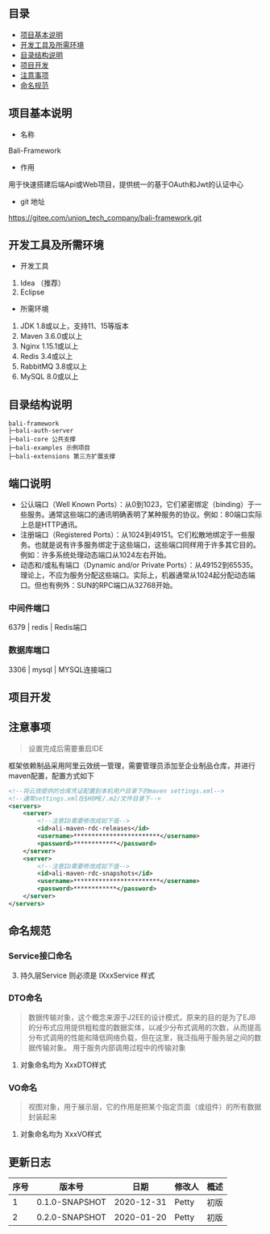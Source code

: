 ## 目录

- [项目基本说明](#项目基本说明)
- [开发工具及所需环境](#开发工具及所需环境)
- [目录结构说明](#目录结构说明)
- [项目开发](#项目开发)
- [注意事项](#注意事项)
- [命名规范](#命名规范)

## 项目基本说明

- 名称

Bali-Framework

- 作用

用于快速搭建后端Api或Web项目，提供统一的基于OAuth和Jwt的认证中心
 
- git 地址

https://gitee.com/union_tech_company/bali-framework.git

## 开发工具及所需环境

- 开发工具

1. Idea （推荐）
2. Eclipse

- 所需环境

1. JDK 1.8或以上，支持11、15等版本
2. Maven 3.6.0或以上
3. Nginx 1.15.1或以上
4. Redis 3.4或以上
5. RabbitMQ 3.8或以上
5. MySQL 8.0或以上

## 目录结构说明

```
bali-framework
├─bali-auth-server
├─bali-core 公共支撑
├─bali-examples 示例项目
├─bali-extensions 第三方扩展支撑
```

## 端口说明
- 公认端口（Well Known Ports）：从0到1023，它们紧密绑定（binding）于一些服务。通常这些端口的通讯明确表明了某种服务的协议。例如：80端口实际上总是HTTP通讯。
- 注册端口（Registered Ports）：从1024到49151。它们松散地绑定于一些服务。也就是说有许多服务绑定于这些端口，这些端口同样用于许多其它目的。例如：许多系统处理动态端口从1024左右开始。
- 动态和/或私有端口（Dynamic and/or Private Ports）：从49152到65535。理论上，不应为服务分配这些端口。实际上，机器通常从1024起分配动态端口。但也有例外：SUN的RPC端口从32768开始。


### 中间件端口
6379 | redis | Redis端口

### 数据库端口
3306 | mysql | MYSQL连接端口

## 项目开发

## 注意事项
> 设置完成后需要重启IDE

框架依赖制品采用阿里云效统一管理，需要管理员添加至企业制品仓库，并进行maven配置，配置方式如下
```xml
<!--将云效提供的仓库凭证配置到本机用户目录下的maven settings.xml-->
<!--通常settings.xml在$HOME/.m2/文件目录下-->
<servers>
    <server>
        <!--注意ID需要修改成如下值-->
        <id>ali-maven-rdc-releases</id>
        <username>************************</username>
        <password>************</password>
    </server>
    <server>
        <!--注意ID需要修改成如下值-->
        <id>ali-maven-rdc-snapshots</id>
        <username>************************</username>
        <password>************</password>
    </server>
</servers>
```

## 命名规范
### Service接口命名
3. 持久层Service 则必须是 IXxxService 样式
### DTO命名
> 数据传输对象，这个概念来源于J2EE的设计模式，原来的目的是为了EJB的分布式应用提供粗粒度的数据实体，以减少分布式调用的次数，从而提高分布式调用的性能和降低网络负载，但在这里，我泛指用于服务层之间的数据传输对象。
用于服务内部调用过程中的传输对象
1. 对象命名均为 XxxDTO样式
### VO命名
> 视图对象，用于展示层，它的作用是把某个指定页面（或组件）的所有数据封装起来
1. 对象命名均为 XxxVO样式

## 更新日志

序号  | 版本号 | 日期 | 修改人 | 概述
--- | --- | --- | --- | ---
1 | 0.1.0-SNAPSHOT | 2020-12-31 | Petty | 初版
2 | 0.2.0-SNAPSHOT | 2020-01-20 | Petty | 初版


